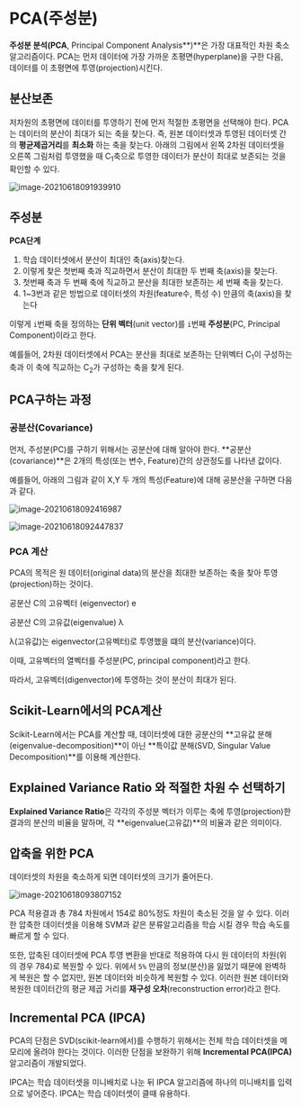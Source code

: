 # PCA(주성분)

**주성분 분석(PCA**, Principal Component Analysis**)**은 가장 대표적인 차원 축소 알고리즘이다. PCA는 먼저 데이터에 가장 가까운 초평면(hyperplane)을 구한 다음, 데이터를 이 초평면에 투영(projection)시킨다.

## 분산보존

저차원의 초평면에 데이터를 투영하기 전에 먼저 적절한 초평면을 선택해야 한다. PCA는 데이터의 분산이 최대가 되는 축을 찾는다. 즉, 원본 데이터셋과 투영된 데이터셋 간의 **평균제곱거리**를 **최소화** 하는 축을 찾는다. 아래의 그림에서 왼쪽 2차원 데이터셋을 오른쪽 그림처럼 투영했을 때 C<sub>1</sub>축으로 투영한 데이터가 분산이 최대로 보존되는 것을 확인할 수 있다.

![image-20210618091939910](C:\Users\ftsv2\TIL\21KDT\210617\할거.assets\image-20210618091939910.png)

## 주성분

**PCA단계**

1. 학습 데이터셋에서 분산이 최대인 축(axis)찾는다.
2. 이렇게 찾은 첫번째 축과 직교하면서 분산이 최대한 두 번째 축(axis)을 찾는다.
3. 첫번째 축과 두 번째 축에 직교하고 분산을 최대한 보존하는 세 번째 축을 찾는다.
4. 1~3번과 같은 방법으로 데이터셋의 차원(feature수, 특성 수) 만큼의 축(axis)을 찾는다

이렇게 `i`번째 축을 정의하는 **단위 벡터**(unit vector)를  `i`번째 **주성분**(PC, Principal Component)이라고 한다.

예를들어,  2차원 데이터셋에서 PCA는 분산을 최대로 보존하는 단위벡터 C<sub>1</sub>이 구성하는 축과 이 축에 직교하는 C<sub>2</sub>가 구성하는 축을 찾게 된다. 



## PCA구하는 과정

### 공분산(Covariance)

먼저, 주성분(PC)를 구하기 위해서는 공분산에 대해 알아야 한다. **공분산(covariance)**은 2개의 특성(또는 변수, Feature)간의 상관정도를 나타낸 값이다. 

예를들어, 아래의 그림과 같이 X,Y 두 개의 특성(Feature)에 대해 공분산을 구하면 다음과 같다.

![image-20210618092416987](C:\Users\ftsv2\TIL\21KDT\210617\할거.assets\image-20210618092416987.png)

![image-20210618092447837](C:\Users\ftsv2\TIL\21KDT\210617\할거.assets\image-20210618092447837.png)

### PCA 계산

PCA의 목적은 원 데이터(original data)의 분산을 최대한 보존하는 축을 찾아 투영(projection)하는 것이다.

공분산 C의 고유벡터 (eigenvector) e 

공분산 C의 고유값(eigenvalue) λ 

λ(고유값)는 eigenvector(고유벡터)로 투영했을 떄의 분산(variance)이다.

이때, 고유벡터의 열벡터를 주성분(PC, principal component)라고 한다.

따라서, 고유벡터(digenvector)에 투영하는 것이 분산이 최대가 된다.



## Scikit-Learn에서의 PCA계산

Scikit-Learn에서는 PCA를 계산할 때, 데이터셋에 대한 공분산의 **고유값 분해(eigenvalue-decomposition)**이 아닌 **특이값 분해(SVD, Singular Value Decomposition)**를 이용해 계산한다.



## Explained Variance Ratio 와 적절한 차원 수 선택하기

**Explained Variance Ratio**은 각각의 주성분 벡터가 이루는 축에 투영(projection)한 결과의 분산의 비율을 말하며, 각 **eigenvalue(고유값)**의 비율과 같은 의미이다.



## 압축을 위한 PCA

데이터셋의 차원을 축소하게 되면 데이터셋의 크기가 줄어든다.

![image-20210618093807152](C:\Users\ftsv2\TIL\21KDT\210617\할거.assets\image-20210618093807152.png)

PCA 적용결과 총 784 차원에서 154로 80%정도 차원이 축소된 것을 알 수 있다. 이러한 압축한 데이터셋을 이용해 SVM과 같은 분류알고리즘을 학습 시킬 경우 학습 속도를 빠르게 할 수 있다.

또한, 압축된 데이터셋에 PCA 투영 변환을 반대로 적용하여 다시 원 데이터의 차원(위의 경우 784)로 복원할 수 있다. 위에서 `5%` 만큼의 정보(분산)을 잃었기 때문에 완벽하게 복원은 할 수 없지만, 원본 데이터와 비슷하게 복원할 수 있다. 이러한 원본 데이터와 복원한 데이터간의 평균 제곱 거리를 **재구성 오차**(reconstruction error)라고 한다.



## Incremental PCA (IPCA)

PCA의 단점은 SVD(scikit-learn에서)를 수행하기 위해서는 전체 학습 데이터셋을 메모리에 올려야 한다는 것이다. 이러한 단점을 보완하기 위해 **Incremental PCA(IPCA)** 알고리즘이 개발되었다. 

IPCA는 학습 데이터셋을 미니배치로 나눈 뒤 IPCA 알고리즘에 하나의 미니배치를 입력으로 넣어준다. IPCA는 학습 데이터셋이 클때 유용하다.